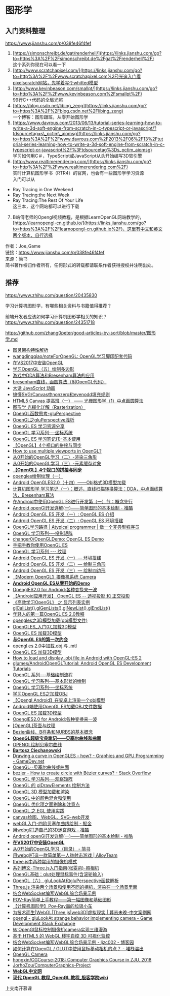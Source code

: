 # 图形学  

## 入门资料整理


https://www.jianshu.com/p/038fe46f4fef


1.  [https://simonschreibt.de/gat/renderhell/](https://links.jianshu.com/go?to=https%3A%2F%2Fsimonschreibt.de%2Fgat%2Frenderhell%2F)  
    这个系列你现在可以看一下
2.  [http://www.scratchapixel.com/](https://links.jianshu.com/go?to=http%3A%2F%2Fwww.scratchapixel.com%2F)光追入门看pixelscratch网站，先学着写个whitted模型
3.  [http://www.kevinbeason.com/smallpt/](https://links.jianshu.com/go?to=http%3A%2F%2Fwww.kevinbeason.com%2Fsmallpt%2F)  
    99行C++代码的全局光照
4.  [https://blog.csdn.net/libing_zeng](https://links.jianshu.com/go?to=https%3A%2F%2Fblog.csdn.net%2Flibing_zeng)  
    一个博客：图形跟班，从零开始图形学
5.  [https://www.davrous.com/2013/06/13/tutorial-series-learning-how-to-write-a-3d-soft-engine-from-scratch-in-c-typescript-or-javascript/?tdsourcetag=s\_pctim\_aiomsg](https://links.jianshu.com/go?to=https%3A%2F%2Fwww.davrous.com%2F2013%2F06%2F13%2Ftutorial-series-learning-how-to-write-a-3d-soft-engine-from-scratch-in-c-typescript-or-javascript%2F%3Ftdsourcetag%3Ds_pctim_aiomsg)  
    学习如何用C＃，TypeScript或JavaScript从头开始编写3D软引擎
6.  [http://www.realtimerendering.com/](https://links.jianshu.com/go?to=http%3A%2F%2Fwww.realtimerendering.com%2F)  
    实时计算机图形学书（RTR4）的官网，也会有一些图形学学习资源  
    入门可以从

-   Ray Tracing in One Weekend
-   Ray Tracing:the Next Week
-   Ray Tracing:The Rest Of Your Life  
    这三本，这个网站都可以进行下载

7.  B站傅老师的Opengl视频教程，是根据LearnOpenGL网站教学的，[https://learnopengl-cn.github.io/](https://links.jianshu.com/go?to=https%3A%2F%2Flearnopengl-cn.github.io%2F)，这里有中文和英文两个版本，自行选择

  
  
作者：Joe_Game  
链接：https://www.jianshu.com/p/038fe46f4fef  
来源：简书  
简书著作权归作者所有，任何形式的转载都请联系作者获得授权并注明出处。













## 推荐


https://www.zhihu.com/question/20435830



学习计算机图形学，有哪些相关资料与书籍值得推荐？





前端开发者应该如何学习计算机图形学相关的知识？
https://www.zhihu.com/question/24351718





https://github.com/zhang0peter/good-articles-by-sort/blob/master/图形学.md

-   [图灵架构特性解析](https://zhuanlan.zhihu.com/p/44644238?utm_source=tuicool&utm_medium=referral)
-   [wangdingqiao/noteForOpenGL: OpenGL学习脚印配套代码](https://github.com/wangdingqiao/noteForOpenGL)
-   [在VS2017中安装OpenGL](https://www.cnblogs.com/junjunjun123/p/8609159.html)
-   [学习OpenGL（五）绘制多边形](https://blog.csdn.net/th_gsb/article/details/51140842)
-   [游戏中DDA算法和Bresenham算法的应用](https://blog.csdn.net/pbymw8iwm/article/details/41823717?utm_source=tuicool&utm_medium=referral)
-   [bresenham直线，画圆算法（附OpenGL代码）](https://blog.csdn.net/mayh554024289/article/details/44781531?utm_source=tuicool&utm_medium=referral)
-   [大话 JavaScript 动画](https://fanmingfei.com/posts/Animation_Base.html?utm_source=tuicool&utm_medium=referral)
-   [搞懂SVG/Canvas中nonzero和evenodd填充规则](https://www.zhangxinxu.com/wordpress/2018/10/nonzero-evenodd-fill-mode-rule/)
-   [HTML5 Canvas 提高班（一） —— 光栅图形学（1）中点画圆算法](http://www.cnblogs.com/doudougou/archive/2012/04/26/2472048.html?utm_source=tuicool&utm_medium=referral)
-   [图形学 光栅化详解（Rasterization）](https://www.jianshu.com/p/54fe91a946e2?utm_source=tuicool&utm_medium=referral)
-   [OpenGL函数思考-gluPerspective](https://blog.csdn.net/shuaihj/article/details/7228575)
-   [OpenGL之gluPerspective浅析](https://blog.csdn.net/huai814586181/article/details/45918161)
-   [OpenGL ES 学习资源分享](https://mp.weixin.qq.com/s/tfa7eOTNsbA2VARDVR8Spg)
-   [OpenGL 学习系列---坐标系统](https://mp.weixin.qq.com/s/0HZgyZra90LQLFAq6dQJ9A)
-   [OpenGL ES 学习笔记(1)-基本使用](http://www.jianshu.com/p/8e79c2f1a43d?utm_source=tuicool&utm_medium=referral)
-   [【OpenGL】4个视口的拼接与同步](https://blog.csdn.net/lishichengyan/article/details/78597182)
-   [How to use multiple viewports in OpenGL?](https://stackoverflow.com/questions/726379/how-to-use-multiple-viewports-in-opengl)
-   [从0开始的OpenGL学习（二）-渲染三角形](https://www.jianshu.com/p/f9b1162e62cf)
-   [从0开始的OpenGL学习（三）-元素缓存对象](https://www.jianshu.com/p/786939d413fb)
-   [**【OpenGL】4个视口的拼接与同步**](https://blog.csdn.net/lishichengyan/article/details/78597182)
-   [opengles绘制纹理（一）](https://www.2cto.com/kf/201608/538688.html)
-   [Android OpenGLES2.0（十四）——Obj格式3D模型加载](https://blog.csdn.net/junzia/article/details/54300202)
-   [计算机图形学 学习笔记（一）：概述，直线扫描转换算法：DDA，中点画线算法，Bresenham算法](https://blog.csdn.net/Jurbo/article/details/52653276)
-   [在Android中使用OpenGL ES进行开发第（一）节：概念先行](https://blog.csdn.net/weixin_41101173/article/details/80036809)
-   [Android openGl开发详解(一)——简单图形的基本绘制 - 推酷](http://www.aserbao.com/2018/07/12/android-opengl%E5%BC%80%E5%8F%91%E8%AF%A6%E8%A7%A3%E4%B8%80-%E7%AE%80%E5%8D%95%E5%9B%BE%E5%BD%A2%E7%9A%84%E5%9F%BA%E6%9C%AC%E7%BB%98%E5%88%B6/?utm_source=tuicool&utm_medium=referral)
-   [Android OpenGL ES 开发（一）: OpenGL ES 介绍](https://www.cnblogs.com/renhui/p/7994261.html?utm_source=debugrun&utm_medium=referral)
-   [Android OpenGL ES 开发（二）: OpenGL ES 环境搭建](https://www.cnblogs.com/renhui/p/7997557.html)
-   [OpenGL学习路径 | Atypical programmer | 做一个非典型程序员](https://cstsinghua.github.io/2018/07/12/openGL%E5%AD%A6%E4%B9%A0%E8%B7%AF%E5%BE%84/?utm_source=tuicool&utm_medium=referral)
-   [OpenGL 学习系列---投影矩阵](https://mp.weixin.qq.com/s/AVyNmsO7s6rGPZw3WH5kcA)
-   [changer0/OpenGLDemo: OpenGL ES Demo](https://github.com/changer0/OpenGLDemo)
-   [手把手教你使用OpenGL ES](https://www.jianshu.com/p/a94c8ed639c7?utm_source=tuicool&utm_medium=referral)
-   [OpenGL 学习系列 --- 纹理](https://mp.weixin.qq.com/s/Y3FsQrJJWQogD3PWWo1cVQ)
-   [Android OpenGL ES 开发（一）— 环境搭建](https://blog.csdn.net/ywl5320/article/details/80920830)
-   [Android OpenGL ES 开发（二）— 绘制三角形](https://blog.csdn.net/ywl5320/article/details/80964212)
-   [Android OpenGL ES 开发（三）— 绘制四边形](https://blog.csdn.net/ywl5320/article/details/81161147)
-   [【Modern OpenGL】摄像机系统 Camera](https://blog.csdn.net/aganlengzi/article/details/50448469)
-   [**Android OpenGL ES从零开始的Demo**](https://github.com/doggycoder/AndroidOpenGLDemo)
-   [OpenglES2.0 for Android:各种变换来一波](https://blog.csdn.net/cassiepython/article/details/51606205)
-   [【Android应用开发】 OpenGL ES -- 透视投影 和 正交投影](http://www.cnblogs.com/mengfanrong/p/5332475.html)
-   [《高效学习OpenGL》 之 显示列表实例 glCallList(),glGenLists(),glNewList(),glEndList()](https://blog.csdn.net/biggbang/article/details/19752095)
-   [年轻人的第一篇OpenGL ES 2.0教程](http://toughcoder.net/blog/2018/07/31/introduction-to-opengl-es-2-dot-0/)
-   [opengles之3D模型加载(obj模型文件)](https://blog.csdn.net/hb707934728/article/details/52489448)
-   [OpenGLES_入门07_加载3D模型](https://www.jianshu.com/p/8cca0766ba1b)
-   [OpenGL ES 加载3D模型](https://blog.csdn.net/cauchyweierstrass/article/details/53074263)
-   [**与OpenGL ES的第一次约会**](https://www.jianshu.com/p/81f6145b5c04?utm_source=tuicool&utm_medium=referral)
-   [opengl es 2.0中加载.obj 与 .mtl](https://blog.csdn.net/xiaxl/article/details/77048507)
-   [OpenGL ES 加载3D模型](https://blog.csdn.net/cauchyweierstrass/article/details/53074263?locationNum=2&fps=1)
-   [How to load and display .obj file in Android with OpenGL-ES 2](https://stackoverflow.com/questions/41012719/how-to-load-and-display-obj-file-in-android-with-opengl-es-2)
-   [glumes/AndroidOpenGLTutorial: Android OpenGL ES Development Tutorials](https://github.com/glumes/AndroidOpenGLTutorial)
-   [OpenGL 系列---基础绘制流程](https://mp.weixin.qq.com/s/H6p3cLGpKys5ihF7ymBhJw)
-   [OpenGL 学习系列---基本形状的绘制](https://mp.weixin.qq.com/s/XLbFvngRHqVoKbC22BJHGQ)
-   [​OpenGL 学习系列---坐标系统](https://mp.weixin.qq.com/s/0HZgyZra90LQLFAq6dQJ9A)
-   [学习OpenGL ES之加载OBJ](https://www.jianshu.com/p/991e35dc589c)
-   [【Opengl Android】在安卓上渲染一个obj模型](https://blog.csdn.net/qq_35263780/article/details/80038966)
-   [Android端使用OpenGL ES加载OBJ文件数据](https://blog.csdn.net/SakuraMashiro/article/details/80258660)
-   [OpenGL ES 加载3D模型](https://blog.csdn.net/cauchyweierstrass/article/details/53074263)
-   [OpenglES2.0 for Android:各种变换来一波](https://www.2cto.com/kf/201606/516348.html)
-   [\[OpenGL\]茶壶与纹理](https://blog.csdn.net/ZJU_fish1996/article/details/51419541)
-   [Bezier曲线、B样条和NURBS的基本概念](https://blog.csdn.net/wang15061955806/article/details/52621268)
-   [**OpenGL超级宝典笔记——贝塞尔曲线和曲面**](https://blog.csdn.net/sinat_35741247/article/details/52644075)
-   [OPENGL绘制贝塞尔曲线](https://blog.csdn.net/qq_28057541/article/details/51305292)
-   [**Bartosz Ciechanowski**](http://ciechanowski.me/blog/2014/02/18/drawing-bezier-curves/)
-   [Drawing a curve in OpenGLES - how? - Graphics and GPU Programming - GameDev.net](https://www.gamedev.net/forums/topic/534082-drawing-a-curve-in-opengles-how/)
-   [OpenGL--贝塞尔曲线或曲面](https://blog.csdn.net/u010223072/article/details/45363293)
-   [bezier - How to create circle with Bézier curves? - Stack Overflow](https://stackoverflow.com/questions/1734745/how-to-create-circle-with-b%C3%A9zier-curves)
-   [OpenGL 学习系列---观察矩阵](https://mp.weixin.qq.com/s/0cWh3IF_7wa5PHoGsh8ZcQ)
-   [OpenGL 的 glDrawElements 绘制方法](https://mp.weixin.qq.com/s/WcWdYE5j8Ycw2dtJYS-Cxg)
-   [OpenGL 3D 模型加载和渲染](https://mp.weixin.qq.com/s/OCcTOJArxipvY-v_HuD0Eg)
-   [OpenGL 中的颜色混合和使用](https://mp.weixin.qq.com/s/40ss1fbLh3Qr5X4o76GTjA)
-   [OpenGL 优化项之面剔除和注意点](https://mp.weixin.qq.com/s/mMUS1ewazFqCqtRgOchDYw)
-   [OpenGL 之 EGL 使用实践](https://mp.weixin.qq.com/s/AGMA4xvynzmdCNo-Caur-g)
-   [canvas绘图、WebGL、SVG-web开发](http://www.uml.org.cn/ajax/201802123.asp?utm_source=tuicool&utm_medium=referral)
-   [webGL入门-四阶贝塞尔曲线绘制 - 掘金](https://juejin.im/post/5a9d025e518825556e5d8e3f?utm_source=tuicool&utm_medium=referral)
-   [用webgl打造自己的3D迷宫游戏 - 推酷](http://www.alloyteam.com/2016/09/built-with-webgl-3d-maze-game/?utm_source=tuicool&utm_medium=referral)
-   [Android openGl开发详解(一)——简单图形的基本绘制 - 推酷](http://www.jianshu.com/p/92d02ac80611?utm_source=tuicool&utm_medium=referral)
-   [**在VS2017中安装OpenGL**](https://www.cnblogs.com/junjunjun123/p/8609159.html)
-   [从0开始的OpenGL学习（目录） - 简书](https://www.jianshu.com/p/6bda18e953f6)
-   [用webgl打造一款简单第一人称射击游戏 | AlloyTeam](http://www.alloyteam.com/2016/11/with-webgl-to-build-a-simple-first-person-shooter-games/?utm_source=tuicool&utm_medium=referral)
-   [three.js中两种常用的摄像机模式](https://segmentfault.com/a/1190000013145246)
-   [系列博文-Three.js入门指南(张雯莉)-照相机](https://www.cnblogs.com/cndotabestdota/p/5746053.html)
-   [OpenGL基础：glut处理鼠标事件(含滚轮输入)](https://www.jianshu.com/p/c9215017d591)
-   [OpenGL（六） gluLookAt和gluPerspective函数解析](https://blog.csdn.net/dcrmg/article/details/53106457)
-   [Three.js 渲染两个场景和使用不同的相机，渲染在一个场景里面](https://blog.csdn.net/qq_30100043/article/details/79533289)
-   [结合WebSocket编写WebGL综合场景示例](http://www.cnblogs.com/ljzc002/p/6029095.html?utm_source=tuicool&utm_medium=referral)
-   [POV-Ray简单上手教程——第一幅图像和基础图形](https://blog.csdn.net/zhr_hadoop/article/details/51363977)
-   [【计算机图形学】Pov-Ray画的垃圾小车](https://blog.csdn.net/lishichengyan/article/details/79082143)
-   [为技术而生|WebGL|Three.js|web3D|虚拟现实 | 暮志未晚-中文案例网](http://www.wjceo.com/)
-   [opengl - gluLookAt strange behavior implementing camera - Game Development Stack Exchange](https://gamedev.stackexchange.com/questions/54103/glulookat-strange-behavior-implementing-camera)
-   [转‘OpenGl鼠标控制摄像机camera实现三维漫游](https://blog.csdn.net/lovehota/article/details/17374303)
-   [基于 HTML5 的 WebGL 楼宇自控 3D 可视化监控](http://www.cnblogs.com/xhload3d/p/10328669.html)
-   [结合WebSocket编写WebGL综合场景示例 - ljzc002 - 博客园](http://www.cnblogs.com/ljzc002/p/6029095.html?utm_source=tuicool&utm_medium=referral)
-   [如何计算在OpenGL / GLUT中使用鼠标移动相机的点？ - 堆栈溢出](https://stackoverflow.com/questions/5287667/how-to-calculate-look-at-point-to-move-the-camera-with-the-mouse-in-opengl-glut)
-   [OpenGL Camera](http://www.songho.ca/opengl/gl_camera.html)
-   [hongxin/CGCourse-2018: Computer Graphics Course in ZJU, 2018](https://github.com/hongxin/CGCourse-2018)
-   [JorhoZou/ComputerGraphics-Project](https://github.com/JorhoZou/ComputerGraphics-Project)
-   [**WebGL中文网**](http://www.hewebgl.com/article/articledir/1)
-   [**现代 OpenGL 教程\_OpenGL 教程\_极客学院wiki**](http://wiki.jikexueyuan.com/project/modern-opengl-tutorial/)





















上交南开慕课
























































